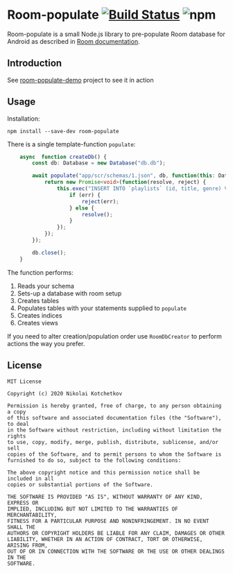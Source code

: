 # Room-populate [![Build Status](https://travis-ci.com/motorro/room-populate.svg?branch=master)](https://travis-ci.com/motorro/room-populate) ![npm](https://img.shields.io/npm/v/room-populate)
Room-populate is a small Node.js library to pre-populate Room database for Android as described in 
[Room documentation](https://developer.android.com/training/data-storage/room/prepopulate).

## Introduction
See [room-populate-demo](https://github.com/motorro/room-populate-demo) project to see it in action

## Usage
Installation:
```shell script
npm install --save-dev room-populate
```
There is a single template-function `populate`:
```typescript
    async  function createDb() {
        const db: Database = new Database("db.db");

        await populate("app/scr/schemas/1.json", db, function(this: Database): Promise<void> {
            return new Promise<void>(function(resolve, reject) {
                this.exec("INSERT INTO `playlists` (id, title, genre) VALUES (1, 'SAMPLE', 'JAZZ')", (err) => {
                    if (err) {
                        reject(err);
                    } else {
                        resolve();
                    }
                });
            });
        });

        db.close();
    }
```
The function performs:
1.  Reads your schema
2.  Sets-up a database with room setup
3.  Creates tables
4.  Populates tables with your statements supplied to `populate`
5.  Creates indices
6.  Creates views

If you need to alter creation/population order use `RoomDbCreator` to perform actions the way you prefer.

## License
```
MIT License

Copyright (c) 2020 Nikolai Kotchetkov

Permission is hereby granted, free of charge, to any person obtaining a copy
of this software and associated documentation files (the "Software"), to deal
in the Software without restriction, including without limitation the rights
to use, copy, modify, merge, publish, distribute, sublicense, and/or sell
copies of the Software, and to permit persons to whom the Software is
furnished to do so, subject to the following conditions:

The above copyright notice and this permission notice shall be included in all
copies or substantial portions of the Software.

THE SOFTWARE IS PROVIDED "AS IS", WITHOUT WARRANTY OF ANY KIND, EXPRESS OR
IMPLIED, INCLUDING BUT NOT LIMITED TO THE WARRANTIES OF MERCHANTABILITY,
FITNESS FOR A PARTICULAR PURPOSE AND NONINFRINGEMENT. IN NO EVENT SHALL THE
AUTHORS OR COPYRIGHT HOLDERS BE LIABLE FOR ANY CLAIM, DAMAGES OR OTHER
LIABILITY, WHETHER IN AN ACTION OF CONTRACT, TORT OR OTHERWISE, ARISING FROM,
OUT OF OR IN CONNECTION WITH THE SOFTWARE OR THE USE OR OTHER DEALINGS IN THE
SOFTWARE.
```
